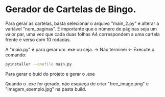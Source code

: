 # Gerador de Cartelas de Bingo.

Para gerar as cartelas, basta selecionar o arquivo "main_2.py" e alterar a variável "num_paginas". É importante que o número de páginas seja um valor par, uma vez que cada duas folhas A4 correspondem a uma cartela frente e verso com 10 rodadas.

A "main.py" é para gerar um .exe ou seja. -> Não terminei <-
Execute o comando:

```bash
pyinstaller --onefile main.py
```

Para gerar o buid do projeto e gerar o .exe

Quando o .exe for gerado, não esqueça de criar "free_image.png" e "imagem_exemplo.jpg" na pasta build.
